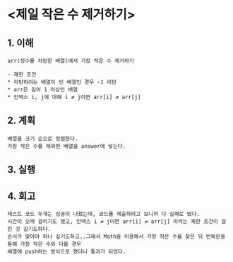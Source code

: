 # <제일 작은 수 제거하기>

## 1. 이해

    arr(정수를 저장한 배열)에서 가장 작은 수 제거하기

    - 제한 조건
    * 리턴하려는 배열이 빈 배열인 경우 -1 리턴
    * arr은 길이 1 이상인 배열
    * 인덱스 i, j에 대해 i ≠ j이면 arr[i] ≠ arr[j]

## 2. 계획

    배열을 크기 순으로 정렬한다.
    가장 작은 수를 제외한 배열을 answer에 넣는다.

## 3. 실행 

## 4. 회고

    테스트 코드 두개는 성공이 나왔는데, 코드를 제출하려고 보니까 다 실패로 떴다.
    시간이 오래 걸리기도 했고, 인덱스 i ≠ j이면 arr[i] ≠ arr[j] 이라는 제한 조건이 걸린 것 같기도하다.
    순서가 맞아야 하나 싶기도하고..그래서 Math을 이용해서 가장 작은 수를 찾은 뒤 반복문을 통해 가장 작은 수와 다를 경우
    배열에 push하는 방식으로 했더니 통과가 되었다.
